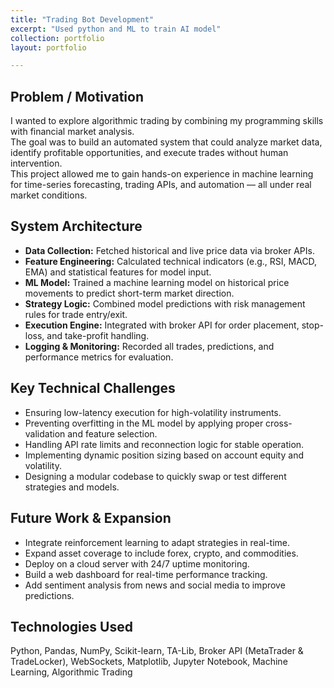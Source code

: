 ```yaml
---
title: "Trading Bot Development"
excerpt: "Used python and ML to train AI model"
collection: portfolio
layout: portfolio

---
```



## Problem / Motivation

I wanted to explore algorithmic trading by combining my programming skills with financial market analysis.  
The goal was to build an automated system that could analyze market data, identify profitable opportunities, and execute trades without human intervention.  
This project allowed me to gain hands-on experience in machine learning for time-series forecasting, trading APIs, and automation — all under real market conditions.

## System Architecture

- **Data Collection:** Fetched historical and live price data via broker APIs.
- **Feature Engineering:** Calculated technical indicators (e.g., RSI, MACD, EMA) and statistical features for model input.
- **ML Model:** Trained a machine learning model on historical price movements to predict short-term market direction.
- **Strategy Logic:** Combined model predictions with risk management rules for trade entry/exit.
- **Execution Engine:** Integrated with broker API for order placement, stop-loss, and take-profit handling.
- **Logging & Monitoring:** Recorded all trades, predictions, and performance metrics for evaluation.

## Key Technical Challenges

- Ensuring low-latency execution for high-volatility instruments.
- Preventing overfitting in the ML model by applying proper cross-validation and feature selection.
- Handling API rate limits and reconnection logic for stable operation.
- Implementing dynamic position sizing based on account equity and volatility.
- Designing a modular codebase to quickly swap or test different strategies and models.

## Future Work & Expansion

- Integrate reinforcement learning to adapt strategies in real-time.
- Expand asset coverage to include forex, crypto, and commodities.
- Deploy on a cloud server with 24/7 uptime monitoring.
- Build a web dashboard for real-time performance tracking.
- Add sentiment analysis from news and social media to improve predictions.

## Technologies Used

Python, Pandas, NumPy, Scikit-learn, TA-Lib, Broker API (MetaTrader & TradeLocker), WebSockets, Matplotlib, Jupyter Notebook, Machine Learning, Algorithmic Trading